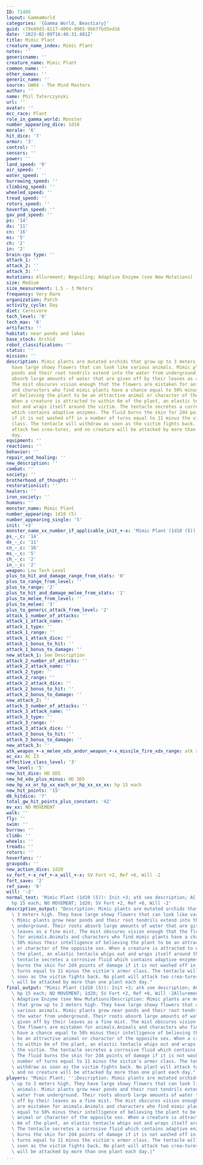 ```yaml
---
ID: 71405
layout: GammaWorld
categories: '{Gamma World, Beastiary}'
guid: c79e49d3-8117-4004-8005-9b67fbd5ed16
date: '2023-02-09T16:46:31.481Z'
title: Mimic Plant
creature_name_index: Mimic Plant
notes: ''
genericname: ''
creature_name: Mimic Plant
common_name: ''
other_names: ''
generic_name: ''
source: GW04 - The Mind Masters
author: ''
name: Phil Taterczynski
url: ''
avatar: ''
mcc_race: Plant
role_in_gamma_world: Monster
number_appearing_dice: 1d10
morale: '6'
hit_dice: '7'
armor: '3'
control: ''
sensors: ''
power: ''
land_speed: '0'
air_speed: ''
water_speed: ''
burrowing_speed: ''
climbing_speed: ''
wheeled_speed: ''
tread_speed: ''
rotors_speed: ''
hoverfan_speed: ''
gav_pod_speed: ''
ps: '14'
dx: '11'
cn: '16'
ms: '5'
ch: '2'
in: '2'
brain-cpu type: ''
attack_1: ''
attack_2: ''
attack_3: ''
mutations: Allurement; Beguiling; Adaptive Enzyme (see New Mutations)
size: Medium
size_measurement: 1.5 - 3 Meters
frequency: Very Rare
organization: Patch
activity_cycle: Day
diet: Carnivore
tech_level: '0'
tech_max: '0'
artifacts: ''
habitat: near ponds and lakes
base_stock: Orchid
robot_classification: ''
status: ''
mission: ''
description: Mimic plants are mutated orchids that grow up to 3 meters high. They
  have large showy flowers that can look like various animals. Mimic plants grow near
  ponds and their root tendrils extend into the water from underground. Their roots
  absorb large amounts of water that are given off by their leaves as a fine mist.
  The mist obscures vision enough that the flowers are mistaken for animals.Animals
  and characters who find mimic plants have a chance equal to 50% minus their intelligence
  of believing the plant to be an attractive animal or character of the opposite sex.
  When a creature is attracted to within 6m of the plant, an elastic tentacle whips
  out and wraps itself around the victim. The tentacle secretes a corrosive fluid
  which contains adaptive enzymes. The fluid burns the skin for 2d4 points of damage
  if it is not washed off in a number of turns equal to 11 minus the victim's armor
  class. The tentacle will withdraw as soon as the victim fights back. No plant will
  attack two crea-tures, and no creature will be attacked by more than one plant each
  day.
equipment: ''
reactions: ''
behavior: ''
repair_and_healing: ''
new_description: ''
combat: ''
society: ''
brotherhood_of_thought: ''
restorationsist: ''
healers: ''
iron_society: ''
humans: ''
monster_name: Mimic Plant
number_appearing: 1d10 (5)
number_appearing_single: '5'
init: '+3'
monster_name_xx_number_if_applicable_init_+-x: 'Mimic Plant (1d10 (5)): Init +3'
ps_-_c: '14'
dx_-_c: '11'
cn_-_c: '16'
ms_-_c: '5'
ch_-_c: '2'
in_-_c: '2'
weapon: Low Tech Level
plus_to_hit_and_damage_range_from_stats: '0'
plus_to_range_from_level: ''
plus_to_range: '2'
plus_to_hit_and_damage_melee_from_stats: '1'
plus_to_melee_from_level: ''
plus_to_melee: '3'
plus_to_generic_attack_from_level: '2'
attack_1_number_of_attacks: ''
attack_1_attack_name: ''
attack_1_type: ''
attack_1_range: ''
attack_1_attack_dice: ''
attack_1_bonus_to_hit: ''
attack_1_bonus_to_damage: ''
new_attack_1: See Description
attack_2_number_of_attacks: ''
attack_2_attack_name: ''
attack_2_type: ''
attack_2_range: ''
attack_2_attack_dice: ''
attack_2_bonus_to_hit: ''
attack_2_bonus_to_damage: ''
new_attack_2: ''
attack_3_number_of_attacks: ''
attack_3_attack_name: ''
attack_3_type: ''
attack_3_range: ''
attack_3_attack_dice: ''
attack_3_bonus_to_hit: ''
attack_3_bonus_to_damage: ''
new_attack_3: ''
atk_weapon_+-x_melee_xdx_andor_weapon_+-x_missile_fire_xdx_range: atk see description
ac_xx: AC 13
effective_class_level: '3'
new_level: '5'
new_hit_dice: HD 5D5
new_hd_xdx_plus_minus: HD 5D5
new_hp_xx_or_hp_xx_each_or_hp_xx_xx_xx: hp 15 each
new_hit_points: '15'
d6_hitdice: '7'
total_gw_hit_points_plus_constant: '42'
mv_xx: NO MOVEMENT
walk: ''
fly: ''
swim: ''
burrow: ''
climb: ''
wheels: ''
treads: ''
rotors: ''
hoverfans: ''
gravpods: ''
new_action_dice: 1d20
sv_fort_+-x_ref_+-x_will_+-x: SV Fort +2, Ref +0, Will -2
fort_save: '2'
ref_save: '0'
will: '-2'
normal_text: 'Mimic Plant (1d10 (5)): Init +3; atk see description; AC 13; HD 5D5
  hp 15 each; NO MOVEMENT; 1d20; SV Fort +2, Ref +0, Will -2'
description_output: "Description: Mimic plants are mutated orchids that grow up to\
  \ 3 meters high. They have large showy flowers that can look like various animals.\
  \ Mimic plants grow near ponds and their root tendrils extend into the water from\
  \ underground. Their roots absorb large amounts of water that are given off by their\
  \ leaves as a fine mist. The mist obscures vision enough that the flowers are mistaken\
  \ for animals.Animals and characters who find mimic plants have a chance equal to\
  \ 50% minus their intelligence of believing the plant to be an attractive animal\
  \ or character of the opposite sex. When a creature is attracted to within 6m of\
  \ the plant, an elastic tentacle whips out and wraps itself around the victim. The\
  \ tentacle secretes a corrosive fluid which contains adaptive enzymes. The fluid\
  \ burns the skin for 2d4 points of damage if it is not washed off in a number of\
  \ turns equal to 11 minus the victim's armor class. The tentacle will withdraw as\
  \ soon as the victim fights back. No plant will attack two crea-tures, and no creature\
  \ will be attacked by more than one plant each day."
final_output: "Mimic Plant (1d10 (5)): Init +3; atk see description; AC 13; HD 5D5\
  \ hp 15 each; NO MOVEMENT; 1d20; SV Fort +2, Ref +0, Will -2Allurement; Beguiling;\
  \ Adaptive Enzyme (see New Mutations)Description: Mimic plants are mutated orchids\
  \ that grow up to 3 meters high. They have large showy flowers that can look like\
  \ various animals. Mimic plants grow near ponds and their root tendrils extend into\
  \ the water from underground. Their roots absorb large amounts of water that are\
  \ given off by their leaves as a fine mist. The mist obscures vision enough that\
  \ the flowers are mistaken for animals.Animals and characters who find mimic plants\
  \ have a chance equal to 50% minus their intelligence of believing the plant to\
  \ be an attractive animal or character of the opposite sex. When a creature is attracted\
  \ to within 6m of the plant, an elastic tentacle whips out and wraps itself around\
  \ the victim. The tentacle secretes a corrosive fluid which contains adaptive enzymes.\
  \ The fluid burns the skin for 2d4 points of damage if it is not washed off in a\
  \ number of turns equal to 11 minus the victim's armor class. The tentacle will\
  \ withdraw as soon as the victim fights back. No plant will attack two crea-tures,\
  \ and no creature will be attacked by more than one plant each day."
players: "Mimic Plant; '';Description: Mimic plants are mutated orchids that grow\
  \ up to 3 meters high. They have large showy flowers that can look like various\
  \ animals. Mimic plants grow near ponds and their root tendrils extend into the\
  \ water from underground. Their roots absorb large amounts of water that are given\
  \ off by their leaves as a fine mist. The mist obscures vision enough that the flowers\
  \ are mistaken for animals.Animals and characters who find mimic plants have a chance\
  \ equal to 50% minus their intelligence of believing the plant to be an attractive\
  \ animal or character of the opposite sex. When a creature is attracted to within\
  \ 6m of the plant, an elastic tentacle whips out and wraps itself around the victim.\
  \ The tentacle secretes a corrosive fluid which contains adaptive enzymes. The fluid\
  \ burns the skin for 2d4 points of damage if it is not washed off in a number of\
  \ turns equal to 11 minus the victim's armor class. The tentacle will withdraw as\
  \ soon as the victim fights back. No plant will attack two crea-tures, and no creature\
  \ will be attacked by more than one plant each day.|"
...
```

